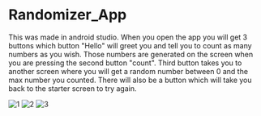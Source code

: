 # Randomizer_App

This was made in android studio. When you open the app you will get 3 buttons which button "Hello" will greet you and tell you to count as many numbers as you wish. Those numbers are
generated on the screen when you are pressing the second button "count". Third button takes you to another screen where you will get a random number between 0 and the max number you
counted. There will also be a button which will take you back to the starter screen to try again.

![1](https://user-images.githubusercontent.com/55032190/94625504-28b3a800-02b9-11eb-98e7-33b16a1123ac.png)
![2](https://user-images.githubusercontent.com/55032190/94625505-294c3e80-02b9-11eb-8fee-72197dcdbce4.png)
![3](https://user-images.githubusercontent.com/55032190/94625507-29e4d500-02b9-11eb-9f3e-e0b3a4323168.png)
